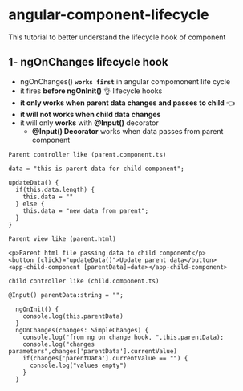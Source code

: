 # angular-component-lifecycle
This tutorial to better understand the lifecycle hook of component

## 1- ngOnChanges lifecycle hook 	
- ngOnChanges() **`works first`** in angular compomonent life cycle
- it fires **before ngOnInit()** :ok_hand:	 lifecycle hooks
- **it only works when parent data changes and passes to child** :point_left:		
- **it will not works when child data changes**
- it will only **works** with **@Input()** decorator
  - **@Input() Decorator** works when data passes from parent component

```
Parent controller like (parent.component.ts)

data = "this is parent data for child component";

updateData() {
  if(this.data.length) {
    this.data = ""
  } else {
    this.data = "new data from parent";   
  }
}

```

```
Parent view like (parent.html)

<p>Parent html file passing data to child component</p>
<button (click)="updateData()">Update parent data</button>
<app-child-component [parentData]=data></app-child-component>

```

```
child controller like (child.component.ts)

@Input() parentData:string = "";
  
  ngOnInit() {
    console.log(this.parentData)
  }
  ngOnChanges(changes: SimpleChanges) {
    console.log("from ng on change hook, ",this.parentData);
    console.log("changes parameters",changes['parentData'].currentValue)
    if(changes['parentData'].currentValue == "") {
      console.log("values empty")
    }
  }
```


